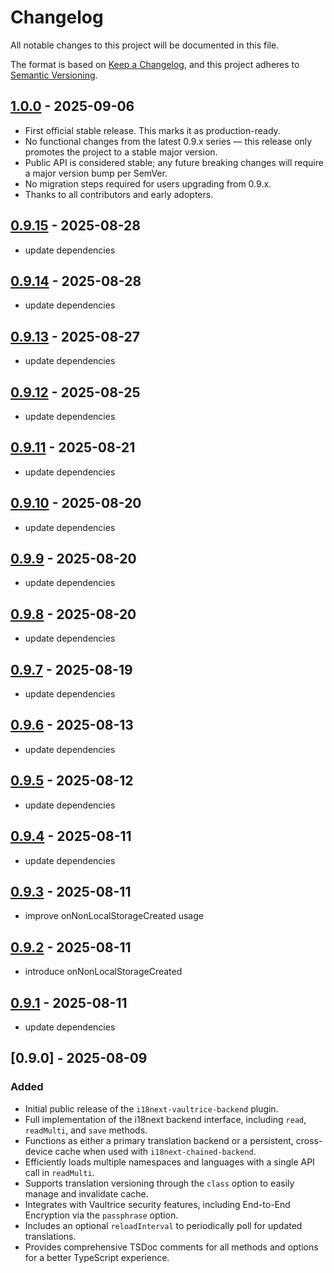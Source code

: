 # Changelog

All notable changes to this project will be documented in this file.

The format is based on [Keep a Changelog](https://keepachangelog.com/en/1.0.0/),
and this project adheres to [Semantic Versioning](https://semver.org/spec/v2.0.0.html).

## [1.0.0](https://github.com/vaultrice/i18next-vaultrice-backend/compare/v0.9.14...v1.0.0) - 2025-09-06

- First official stable release. This marks it as production-ready.
- No functional changes from the latest 0.9.x series — this release only promotes the project to a stable major version.
- Public API is considered stable; any future breaking changes will require a major version bump per SemVer.
- No migration steps required for users upgrading from 0.9.x.
- Thanks to all contributors and early adopters.

## [0.9.15](https://github.com/vaultrice/i18next-vaultrice-backend/compare/v0.9.14...v0.9.15) - 2025-08-28

- update dependencies

## [0.9.14](https://github.com/vaultrice/i18next-vaultrice-backend/compare/v0.9.13...v0.9.14) - 2025-08-28

- update dependencies

## [0.9.13](https://github.com/vaultrice/i18next-vaultrice-backend/compare/v0.9.12...v0.9.13) - 2025-08-27

- update dependencies

## [0.9.12](https://github.com/vaultrice/i18next-vaultrice-backend/compare/v0.9.11...v0.9.12) - 2025-08-25

- update dependencies

## [0.9.11](https://github.com/vaultrice/i18next-vaultrice-backend/compare/v0.9.10...v0.9.11) - 2025-08-21

- update dependencies

## [0.9.10](https://github.com/vaultrice/i18next-vaultrice-backend/compare/v0.9.9...v0.9.10) - 2025-08-20

- update dependencies

## [0.9.9](https://github.com/vaultrice/i18next-vaultrice-backend/compare/v0.9.8...v0.9.9) - 2025-08-20

- update dependencies

## [0.9.8](https://github.com/vaultrice/i18next-vaultrice-backend/compare/v0.9.7...v0.9.8) - 2025-08-20

- update dependencies

## [0.9.7](https://github.com/vaultrice/i18next-vaultrice-backend/compare/v0.9.6...v0.9.7) - 2025-08-19

- update dependencies

## [0.9.6](https://github.com/vaultrice/i18next-vaultrice-backend/compare/v0.9.5...v0.9.6) - 2025-08-13

- update dependencies

## [0.9.5](https://github.com/vaultrice/i18next-vaultrice-backend/compare/v0.9.4...v0.9.5) - 2025-08-12

- update dependencies

## [0.9.4](https://github.com/vaultrice/i18next-vaultrice-backend/compare/v0.9.3...v0.9.4) - 2025-08-11

- update dependencies

## [0.9.3](https://github.com/vaultrice/i18next-vaultrice-backend/compare/v0.9.2...v0.9.3) - 2025-08-11

- improve onNonLocalStorageCreated usage

## [0.9.2](https://github.com/vaultrice/i18next-vaultrice-backend/compare/v0.9.1...v0.9.2) - 2025-08-11

- introduce onNonLocalStorageCreated

## [0.9.1](https://github.com/vaultrice/i18next-vaultrice-backend/compare/v0.9.0...v0.9.1) - 2025-08-11

- update dependencies

## [0.9.0] - 2025-08-09

### Added

* Initial public release of the `i18next-vaultrice-backend` plugin.
* Full implementation of the i18next backend interface, including `read`, `readMulti`, and `save` methods.
* Functions as either a primary translation backend or a persistent, cross-device cache when used with `i18next-chained-backend`.
* Efficiently loads multiple namespaces and languages with a single API call in `readMulti`.
* Supports translation versioning through the `class` option to easily manage and invalidate cache.
* Integrates with Vaultrice security features, including End-to-End Encryption via the `passphrase` option.
* Includes an optional `reloadInterval` to periodically poll for updated translations.
* Provides comprehensive TSDoc comments for all methods and options for a better TypeScript experience.